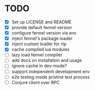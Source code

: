 # TODO

* [X] Set up LICENSE and README
* [X] provide default fennel version
* [X] configure fennel version via env
* [X] inject fennel's package loader
* [X] inject custom loader for rtp
* [X] cache compiled lua modules
* [ ] lazy load fennel compiler
* [ ] add docs on installation and usage
* [ ] ignore cache in dev-mode?
* [ ] support independent development env
* [ ] e2e testing inside pristine test process
* [ ] Conjure client over RPC
